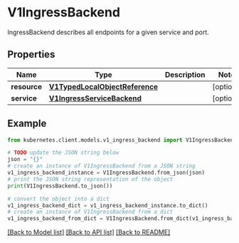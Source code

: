 # V1IngressBackend

IngressBackend describes all endpoints for a given service and port.

## Properties

Name | Type | Description | Notes
------------ | ------------- | ------------- | -------------
**resource** | [**V1TypedLocalObjectReference**](V1TypedLocalObjectReference.md) |  | [optional] 
**service** | [**V1IngressServiceBackend**](V1IngressServiceBackend.md) |  | [optional] 

## Example

```python
from kubernetes.client.models.v1_ingress_backend import V1IngressBackend

# TODO update the JSON string below
json = "{}"
# create an instance of V1IngressBackend from a JSON string
v1_ingress_backend_instance = V1IngressBackend.from_json(json)
# print the JSON string representation of the object
print(V1IngressBackend.to_json())

# convert the object into a dict
v1_ingress_backend_dict = v1_ingress_backend_instance.to_dict()
# create an instance of V1IngressBackend from a dict
v1_ingress_backend_from_dict = V1IngressBackend.from_dict(v1_ingress_backend_dict)
```
[[Back to Model list]](../README.md#documentation-for-models) [[Back to API list]](../README.md#documentation-for-api-endpoints) [[Back to README]](../README.md)


